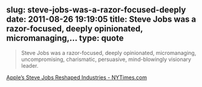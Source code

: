 slug: steve-jobs-was-a-razor-focused-deeply
date: 2011-08-26 19:19:05
title: Steve Jobs was a razor-focused, deeply opinionated, micromanaging,...
type: quote
---

> Steve Jobs was a razor-focused, deeply opinionated, micromanaging, uncompromising, charismatic, persuasive, mind-blowingly visionary leader.

[Apple’s Steve Jobs Reshaped Industries - NYTimes.com](http://pogue.blogs.nytimes.com/2011/08/25/steve-jobs-reshaped-industries/)

